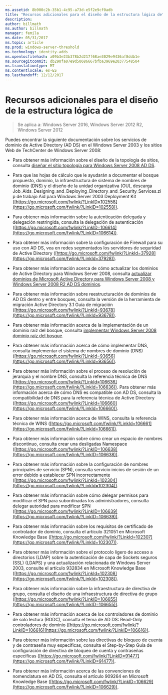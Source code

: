 ```yaml
---
ms.assetid: 8b900c2b-35b1-4c95-a73d-e5f2e9cf0adb
title: "Recursos adicionales para el diseño de la estructura lógica de"
description: 
author: billmath
ms.author: billmath
manager: femila
ms.date: 05/31/2017
ms.topic: article
ms.prod: windows-server-threshold
ms.technology: identity-adds
ms.openlocfilehash: a09b3e23b378b2d217f68ae3029e9436af8ddb1e
ms.sourcegitcommit: db290fa07e9d50686667bfba3969e20377548504
ms.translationtype: MT
ms.contentlocale: es-ES
ms.lasthandoff: 12/12/2017
---
```

# <a name="finding-additional-resources-for-logical-structure-design"></a>Recursos adicionales para el diseño de la estructura lógica de

>Se aplica a: Windows Server 2016, Windows Server 2012 R2, Windows Server 2012

Puedes encontrar la siguiente documentación sobre los servicios de dominio de Active Directory (AD DS) en el Windows Server 2003 y los sitios Web de TechCenter de Windows Server 2008:  
  
-   Para obtener más información sobre el diseño de la topología de sitios, consulta [diseñar el sitio topología para Windows Server 2008 AD DS](Designing-the-Site-Topology.md).  
  
-   Para que las hojas de cálculo que le ayudarán a documentar el bosque propuesto, dominio, la infraestructura de sistema de nombres de dominio (DNS) y el diseño de la unidad organizativa (OU), descarga Job_Aids_Designing_and_Deploying_Directory_and_Security_Services.zip de trabajo Aid para Windows Server 2003 Deployment Kit ([https://go.microsoft.com/fwlink/?LinkID=102558](https://go.microsoft.com/fwlink/?LinkID=102558)).  
  
-   Para obtener más información sobre la autenticación delegada y delegación restringida, consulta la delegación de autenticación ([https://go.microsoft.com/fwlink/?LinkID=106614](https://go.microsoft.com/fwlink/?LinkID=106614)).  
  
-   Para obtener más información sobre la configuración de Firewall para su uso con AD DS, vea en redes segmentados los servidores de seguridad de Active Directory ([https://go.microsoft.com/fwlink/?LinkId=37928](https://go.microsoft.com/fwlink/?LinkId=37928)).  
  
-   Para obtener más información acerca de cómo actualizar los dominios de Active Directory para Windows Server 2008, consulta [actualizar dominios de Microsoft Active Directory para Windows Server 2008 y Windows Server 2008 R2 AD DS dominios](https://technet.microsoft.com/library/cc731188.aspx).  
  
-   Para obtener más información sobre reestructuración de dominios de AD DS dentro y entre bosques, consulta la versión de la herramienta de migración Active Directory 3.1 Guía de migración ([https://go.microsoft.com/fwlink/?LinkId=93678](https://go.microsoft.com/fwlink/?LinkId=93678)).  
  
-   Para obtener más información acerca de la implementación de un dominio raíz del bosque, consulta [implementar Windows Server 2008 dominio raíz del bosque](https://technet.microsoft.com/library/cc731174.aspx).  
  
-   Para obtener más información acerca de cómo implementar DNS, consulta implementar el sistema de nombres de dominio (DNS) ([https://go.microsoft.com/fwlink/?LinkId=93656](https://go.microsoft.com/fwlink/?LinkId=93656)).  
  
-   Para obtener más información sobre el proceso de resolución de jerarquía y el nombre DNS, consulta la referencia técnica de DNS ([https://go.microsoft.com/fwlink/?LinkId=106636](https://go.microsoft.com/fwlink/?LinkId=106636)). Para obtener más información acerca de cómo DNS es compatible con AD DS, consulta la compatibilidad de DNS para la referencia técnica de Active Directory ([https://go.microsoft.com/fwlink/?LinkId=106660](https://go.microsoft.com/fwlink/?LinkId=106660)).  
  
-   Para obtener más información acerca de WINS, consulta la referencia técnica de WINS ([https://go.microsoft.com/fwlink/?LinkId=106661](https://go.microsoft.com/fwlink/?LinkId=106661)).  
  
-   Para obtener más información sobre cómo crear un espacio de nombres discontinuo, consulta crear una desligadas Namespace ([https://go.microsoft.com/fwlink/?LinkID=106638](https://go.microsoft.com/fwlink/?LinkID=106638)).  
  
-   Para obtener más información sobre la configuración de nombres principales de servicio (SPN), consulta servicio inicios de sesión de un error debido a establecer SPN incorrectamente ([https://go.microsoft.com/fwlink/?LinkId=102304](https://go.microsoft.com/fwlink/?LinkId=102304)).  
  
-   Para obtener más información sobre cómo delegar permisos para modificar el SPN para subordinadas los administradores, consulta delegar autoridad para modificar SPN ([https://go.microsoft.com/fwlink/?LinkID=106639](https://go.microsoft.com/fwlink/?LinkID=106639)).  
  
-   Para obtener más información sobre los requisitos de certificado de controlador de dominio, consulta el artículo 321051 en Microsoft Knowledge Base ([https://go.microsoft.com/fwlink/?LinkId=102307](https://go.microsoft.com/fwlink/?LinkId=102307)).  
  
-   Para obtener más información sobre el protocolo ligero de acceso a directorios (LDAP) sobre la autenticación de capa de Sockets seguros (SSL) (LDAPS) y una actualización relacionada de Windows Server 2003, consulte el artículo 932834 en Microsoft Knowledge Base ([https://go.microsoft.com/fwlink/?LinkId=102308](https://go.microsoft.com/fwlink/?LinkId=102308)).  
  
-   Para obtener más información sobre la infraestructura de directiva de grupo, consulta el diseño de una infraestructura de directiva de grupo ([https://go.microsoft.com/fwlink/?LinkID=106655](https://go.microsoft.com/fwlink/?LinkID=106655)).  
  
-   Para obtener más información acerca de los controladores de dominio de solo lectura (RODC), consulta el tema de AD DS: Read-Only controladores de dominio ([https://go.microsoft.com/fwlink/?LinkID=106616](https://go.microsoft.com/fwlink/?LinkID=106616)).  
  
-   Para obtener más información sobre las directivas de bloqueo de cuenta y de contraseña muy específicas, consulta el Step-by-Step Guía de configuración de directiva de bloqueo de cuenta y contraseñas específicas ([https://go.microsoft.com/fwlink/?LinkID=91477](https://go.microsoft.com/fwlink/?LinkID=91477)).  
  
-   Para obtener más información acerca de las convenciones de nomenclatura en AD DS, consulta el artículo 909264 en Microsoft Knowledge Base ([https://go.microsoft.com/fwlink/?LinkID=106629](https://go.microsoft.com/fwlink/?LinkID=106629)).  
  


